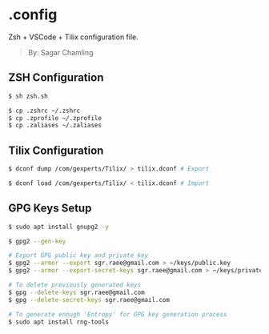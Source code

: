 # .config

Zsh + VSCode + Tilix configuration file.

> By: Sagar Chamling

## ZSH Configuration

```sh
$ sh zsh.sh

$ cp .zshrc ~/.zshrc
$ cp .zprofile ~/.zprofile
$ cp .zaliases ~/.zaliases
```

## Tilix Configuration

```sh
$ dconf dump /com/gexperts/Tilix/ > tilix.dconf # Export

$ dconf load /com/gexperts/Tilix/ < tilix.dconf # Import
```

## GPG Keys Setup

```sh
$ sudo apt install gnupg2 -y

$ gpg2 --gen-key

# Export GPG public key and private key
$ gpg2 --armor --export sgr.raee@gmail.com > ~/keys/public.key
$ gpg2 --armor --export-secret-keys sgr.raee@gmail.com > ~/keys/private.key

# To delete previously generated keys
$ gpg --delete-keys sgr.raee@gmail.com
$ gpg --delete-secret-keys sgr.raee@gmail.com

# To generate enough 'Entropy' for GPG key generation process
$ sudo apt install rng-tools
```
